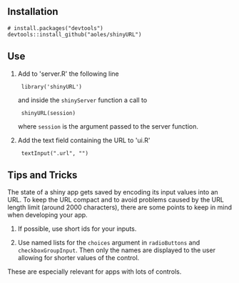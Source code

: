 ## Installation

    # install.packages("devtools")
    devtools::install_github("aoles/shinyURL")

## Use

1. Add to 'server.R' the following line

        library('shinyURL')
        
    and inside the `shinyServer` function a call to
    
        shinyURL(session)
        
    where `session` is the argument passed to the server function.
        

2. Add the text field containing the URL to 'ui.R'

        textInput(".url", "")

## Tips and Tricks

The state of a shiny app gets saved by encoding its input values into an URL. To keep the URL compact and to avoid problems caused by the URL length limit (around 2000 characters), there are some points to keep in mind when developing your app.

1. If possible, use short ids for your inputs.

2. Use named lists for the `choices` argument in `radioButtons` and `checkboxGroupInput`. Then only the names are displayed to the user allowing for shorter values of the control.

These are especially relevant for apps with lots of controls.
